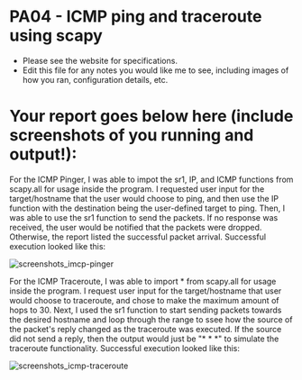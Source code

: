 # PA04 - ICMP ping and traceroute using scapy
* Please see the website for specifications. 
* Edit this file for any notes you would like me to see, including images of how you ran, configuration details, etc.

# Your report goes below here (include screenshots of you running and output!):

For the ICMP Pinger, I was able to impot the sr1, IP, and ICMP functions from scapy.all for usage inside the program. I requested user input for the target/hostname that the user
would choose to ping, and then use the IP function with the destination being the user-defined target to ping. Then, I was able to use the sr1 function to send the packets. 
If no response was received, the user would be notified that the packets were dropped. Otherwise, the report listed the successful packet arrival. Successful execution looked like
this:

![screenshots_imcp-pinger](https://user-images.githubusercontent.com/26886594/69200385-92dbb800-0b00-11ea-9466-2be08e2232c5.png)


For the ICMP Traceroute, I was able to import * from scapy.all for usage inside the program. I request user input for the target/hostname that user would choose to traceroute, and
chose to make the maximum amount of hops to 30. Next, I used the sr1 function to start sending packets towards the desired hostname and loop through the range to ssee how the source
 of the packet's reply changed as the traceroute was executed. If the source did not send a reply, then the output would just be "* * *" to simulate the traceroute functionality.
 Successful execution looked like this:

![screenshots_icmp-traceroute](https://user-images.githubusercontent.com/26886594/69200358-7fc8e800-0b00-11ea-96a0-a3937e313c5a.png)






